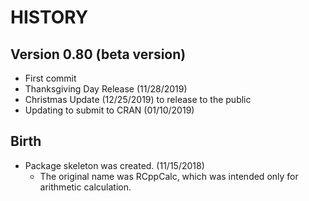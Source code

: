 # HISTORY

## Version 0.80 (beta version)

* First commit
* Thanksgiving Day Release (11/28/2019)
* Christmas Update (12/25/2019) to release to the public
* Updating to submit to CRAN (01/10/2019)

## Birth 

* Package skeleton was created. (11/15/2018)
   + The original name was RCppCalc, which was intended only for arithmetic calculation.


